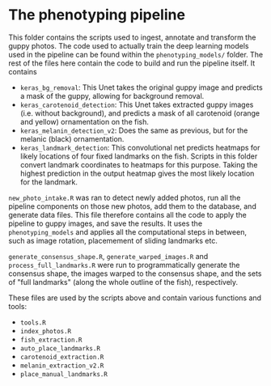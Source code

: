 # The phenotyping pipeline

This folder contains the scripts used to ingest, annotate and transform the guppy photos. The code used to actually train the deep learning models used in the pipeline can be found within the `phenotyping_models/` folder. The rest of the files here contain the code to build and run the pipeline itself. It contains
- `keras_bg_removal`: This Unet takes the original guppy image and predicts a mask of the guppy, allowing for background removal.
- `keras_carotenoid_detection`: This Unet takes extracted guppy images (i.e. without background), and predicts a mask of all carotenoid (orange and yellow) ornamentation on the fish.
- `keras_melanin_detection_v2`: Does the same as previous, but for the melanic (black) ornamentation.
- `keras_landmark_detection`: This convolutional net predicts heatmaps for likely locations of four fixed landmarks on the fish. Scripts in this folder convert landmark coordinates to heatmaps for this purpose. Taking the highest prediction in the output heatmap gives the most likely location for the landmark.

`new_photo_intake.R` was ran to detect newly added photos, run all the pipeline components on those new photos, add them to the database, and generate data files. This file therefore contains all the code to apply the pipeline to guppy images, and save the results. It uses the `phenotyping_models` and applies all the computational steps in between, such as image rotation, placemement of sliding landmarks etc.

`generate_consensus_shape.R`, `generate_warped_images.R` and `process_full_landmarks.R` were run to programmatically generate the consensus shape, the images warped to the consensus shape, and the sets of "full landmarks" (along the whole outline of the fish), respectively.

These files are used by the scripts above and contain various functions and tools: 

- `tools.R`
- `index_photos.R`
- `fish_extraction.R`
- `auto_place_landmarks.R`
- `carotenoid_extraction.R`
- `melanin_extraction_v2.R`
- `place_manual_landmarks.R`
